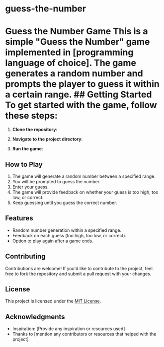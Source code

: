 # guess-the-number
# Guess the Number Game  This is a simple "Guess the Number" game implemented in [programming language of choice]. The game generates a random number and prompts the player to guess it within a certain range.  ## Getting Started  To get started with the game, follow these steps: 
1. **Clone the repository**: 

2. **Navigate to the project directory**:

3. **Run the game**:

## How to Play

1. The game will generate a random number between a specified range.
2. You will be prompted to guess the number.
3. Enter your guess.
4. The game will provide feedback on whether your guess is too high, too low, or correct.
5. Keep guessing until you guess the correct number.

## Features

- Random number generation within a specified range.
- Feedback on each guess (too high, too low, or correct).
- Option to play again after a game ends.

## Contributing

Contributions are welcome! If you'd like to contribute to the project, feel free to fork the repository and submit a pull request with your changes.

## License

This project is licensed under the [MIT License](LICENSE).

## Acknowledgments

- Inspiration: [Provide any inspiration or resources used]
- Thanks to [mention any contributors or resources that helped with the project]
